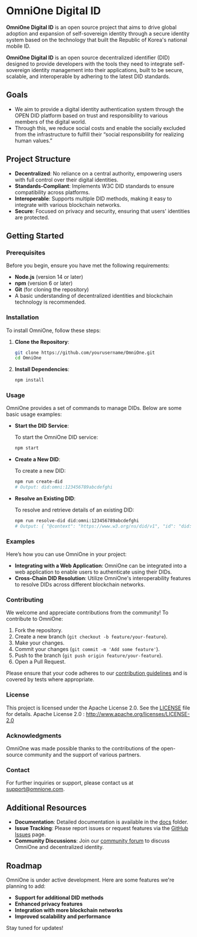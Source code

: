 # OmniOne Digital ID

**OmniOne Digital ID** is an open source project that aims to drive global adoption and expansion of self-sovereign identity through a secure identity system based on the technology that built the Republic of Korea's national mobile ID.

**OmniOne Digital ID** is an open source decentralized identifier (DID) designed to provide developers with the tools they need to integrate self-sovereign identity management into their applications, built to be secure, scalable, and interoperable by adhering to the latest DID standards.

## Goals

- We aim to provide a digital identity authentication system through the OPEN DID platform based on trust and responsibility to various members of the digital world.
- Through this, we reduce social costs and enable the socially excluded from the infrastructure to fulfill their “social responsibility for realizing human values.”

## Project Structure

- **Decentralized**: No reliance on a central authority, empowering users with full control over their digital identities.
- **Standards-Compliant**: Implements W3C DID standards to ensure compatibility across platforms.
- **Interoperable**: Supports multiple DID methods, making it easy to integrate with various blockchain networks.
- **Secure**: Focused on privacy and security, ensuring that users' identities are protected.

## Getting Started

### Prerequisites

Before you begin, ensure you have met the following requirements:

- **Node.js** (version 14 or later)
- **npm** (version 6 or later)
- **Git** (for cloning the repository)
- A basic understanding of decentralized identities and blockchain technology is recommended.

### Installation

To install OmniOne, follow these steps:

1. **Clone the Repository**:

    ```bash
    git clone https://github.com/yourusername/OmniOne.git
    cd OmniOne
    ```

2. **Install Dependencies**:

    ```bash
    npm install
    ```

### Usage

OmniOne provides a set of commands to manage DIDs. Below are some basic usage examples:

- **Start the DID Service**:

    To start the OmniOne DID service:

    ```bash
    npm start
    ```

- **Create a New DID**:

    To create a new DID:

    ```bash
    npm run create-did
    # Output: did:omni:123456789abcdefghi
    ```

- **Resolve an Existing DID**:

    To resolve and retrieve details of an existing DID:

    ```bash
    npm run resolve-did did:omni:123456789abcdefghi
    # Output: { "@context": "https://www.w3.org/ns/did/v1", "id": "did:omni:123456789abcdefghi", ... }
    ```

### Examples

Here’s how you can use OmniOne in your project:

- **Integrating with a Web Application**: OmniOne can be integrated into a web application to enable users to authenticate using their DIDs.
- **Cross-Chain DID Resolution**: Utilize OmniOne's interoperability features to resolve DIDs across different blockchain networks.

### Contributing

We welcome and appreciate contributions from the community! To contribute to OmniOne:

1. Fork the repository.
2. Create a new branch (`git checkout -b feature/your-feature`).
3. Make your changes.
4. Commit your changes (`git commit -m 'Add some feature'`).
5. Push to the branch (`git push origin feature/your-feature`).
6. Open a Pull Request.

Please ensure that your code adheres to our [contribution guidelines](CONTRIBUTING.md) and is covered by tests where appropriate.

### License

This project is licensed under the Apache License 2.0. See the [LICENSE](LICENSE) file for details.
Apache License 2.0 : http://www.apache.org/licenses/LICENSE-2.0


### Acknowledgments

OmniOne was made possible thanks to the contributions of the open-source community and the support of various partners.

### Contact

For further inquiries or support, please contact us at [support@omnione.com](mailto:support@omnione.com).

## Additional Resources

- **Documentation**: Detailed documentation is available in the [docs](docs) folder.
- **Issue Tracking**: Please report issues or request features via the [GitHub Issues](https://github.com/yourusername/OmniOne/issues) page.
- **Community Discussions**: Join our [community forum](https://community.omnione.com) to discuss OmniOne and decentralized identity.

## Roadmap

OmniOne is under active development. Here are some features we're planning to add:

- **Support for additional DID methods**
- **Enhanced privacy features**
- **Integration with more blockchain networks**
- **Improved scalability and performance**

Stay tuned for updates!


